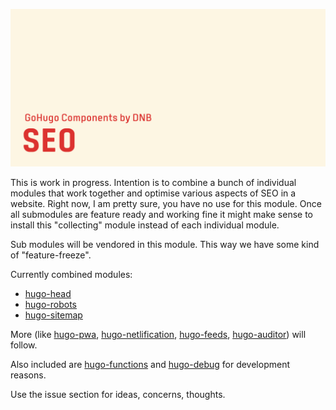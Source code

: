 ![](header-card.png)

This is work in progress. Intention is to combine a bunch of individual modules that work together and optimise various aspects of SEO in a website. Right now, I am pretty sure, you have no use for this module. Once all submodules are feature ready and working fine it might make sense to install this "collecting" module instead of each individual module.

Sub modules will be vendored in this module. This way we have some kind of "feature-freeze".

Currently combined modules:

- [hugo-head](https://github.com/davidsneighbour/hugo-head)
- [hugo-robots](https://github.com/davidsneighbour/hugo-robots)
- [hugo-sitemap](https://github.com/davidsneighbour/hugo-sitemap)

More (like [hugo-pwa](https://github.com/davidsneighbour/hugo-pwa), [hugo-netlification](https://github.com/davidsneighbour/hugo-netlification), [hugo-feeds](https://github.com/davidsneighbour/hugo-feeds), [hugo-auditor](https://github.com/davidsneighbour/hugo-auditor)) will follow.

Also included are [hugo-functions](https://github.com/davidsneighbour/hugo-functions) and [hugo-debug](https://github.com/davidsneighbour/hugo-debug) for development reasons.

Use the issue section for ideas, concerns, thoughts.

